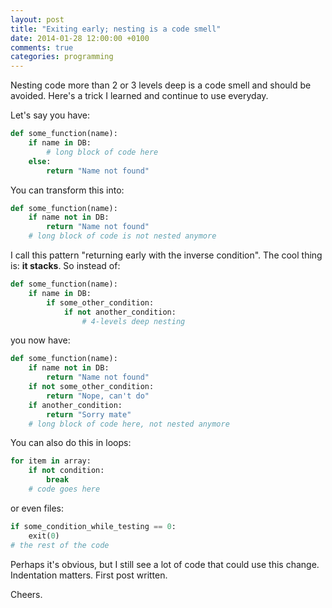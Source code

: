 ```yaml
---
layout: post
title: "Exiting early; nesting is a code smell"
date: 2014-01-28 12:00:00 +0100
comments: true
categories: programming
---
```


Nesting code more than 2 or 3 levels deep is a code smell and should be avoided. Here's a trick I learned and continue to use everyday.

Let's say you have:

```python
def some_function(name):
    if name in DB:
        # long block of code here
    else:
        return "Name not found"
```

You can transform this into:

```python
def some_function(name):
    if name not in DB:
        return "Name not found"
    # long block of code is not nested anymore
```

I call this pattern "returning early with the inverse condition". The cool thing is: **it stacks**. So instead of:

```python
def some_function(name):
    if name in DB:
        if some_other_condition:
            if not another_condition:
                # 4-levels deep nesting
```

you now have:

```python
def some_function(name):
    if name not in DB:
        return "Name not found"
    if not some_other_condition:
        return "Nope, can't do"
    if another_condition:
        return "Sorry mate"
    # long block of code here, not nested anymore
```

You can also do this in loops:

```python
for item in array:
    if not condition:
        break
    # code goes here
```

or even files:

```python
if some_condition_while_testing == 0:
    exit(0)
# the rest of the code
```

Perhaps it's obvious, but I still see a lot of code that could use this change. Indentation matters. First post written.

Cheers.